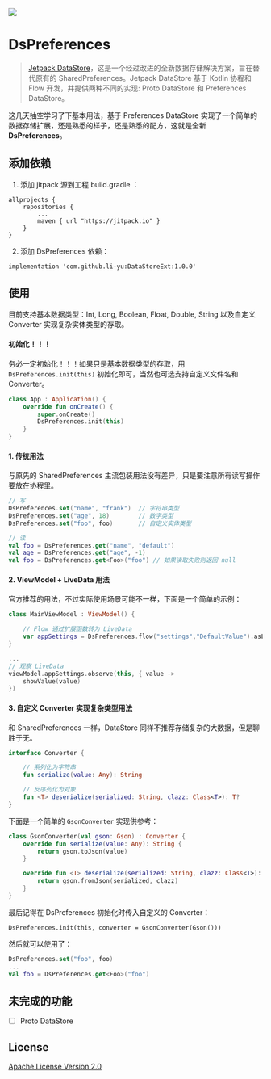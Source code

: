 [![](https://jitpack.io/v/li-yu/Datastoreext.svg)](https://jitpack.io/#li-yu/Datastoreext)

# DsPreferences

> [Jetpack DataStore](https://mp.weixin.qq.com/s/26Uxotf3-oceKUbrujqX3w)，这是一个经过改进的全新数据存储解决方案，旨在替代原有的 SharedPreferences。Jetpack DataStore 基于 Kotlin 协程和 Flow 开发，并提供两种不同的实现: Proto DataStore 和 Preferences DataStore。

这几天抽空学习了下基本用法，基于 Preferences DataStore 实现了一个简单的数据存储扩展，还是熟悉的样子，还是熟悉的配方，这就是全新 **DsPreferences**。

## 添加依赖
1. 添加 jitpack 源到工程 build.gradle ：
```
allprojects {
    repositories {
        ...
        maven { url "https://jitpack.io" }
    }
}
```

2. 添加 DsPreferences 依赖：
```
implementation 'com.github.li-yu:DataStoreExt:1.0.0'
```

## 使用
目前支持基本数据类型：Int, Long, Boolean, Float, Double, String 以及自定义 Converter 实现复杂实体类型的存取。

#### 初始化！！！
务必一定初始化！！！如果只是基本数据类型的存取，用 `DsPreferences.init(this)` 初始化即可，当然也可选支持自定义文件名和 Converter。
``` kotlin
class App : Application() {
    override fun onCreate() {
        super.onCreate()
        DsPreferences.init(this)
    }
}
```

#### 1. 传统用法
与原先的 SharedPreferences 主流包装用法没有差异，只是要注意所有读写操作要放在协程里。
``` kotlin
// 写
DsPreferences.set("name", "frank")  // 字符串类型
DsPreferences.set("age", 18)        // 数字类型     
DsPreferences.set("foo", foo)       // 自定义实体类型

// 读
val foo = DsPreferences.get("name", "default")
val age = DsPreferences.get("age", -1) 
val foo = DsPreferences.get<Foo>("foo") // 如果读取失败则返回 null
```

#### 2. ViewModel + LiveData 用法
官方推荐的用法，不过实际使用场景可能不一样，下面是一个简单的示例：
``` kotlin
class MainViewModel : ViewModel() {

    // Flow 通过扩展函数转为 LiveData
    var appSettings = DsPreferences.flow("settings","DefaultValue").asLiveData()
}

...
// 观察 LiveData 
viewModel.appSettings.observe(this, { value ->
    showValue(value)
})
```

#### 3. 自定义 Converter 实现复杂类型用法
和 SharedPreferences 一样，DataStore 同样不推荐存储复杂的大数据，但是聊胜于无。
``` kotlin
interface Converter {

    // 系列化为字符串
    fun serialize(value: Any): String

    // 反序列化为对象
    fun <T> deserialize(serialized: String, clazz: Class<T>): T?
}
```
下面是一个简单的 `GsonConverter` 实现供参考：
``` kotlin
class GsonConverter(val gson: Gson) : Converter {
    override fun serialize(value: Any): String {
        return gson.toJson(value)
    }

    override fun <T> deserialize(serialized: String, clazz: Class<T>): T? {
        return gson.fromJson(serialized, clazz)
    }
}
```
最后记得在 DsPreferences 初始化时传入自定义的 Converter：
```
DsPreferences.init(this, converter = GsonConverter(Gson()))
```

然后就可以使用了：

``` kotlin
DsPreferences.set("foo", foo) 
...
val foo = DsPreferences.get<Foo>("foo")
```

## 未完成的功能

- [ ] Proto DataStore

## License

[Apache License Version 2.0](https://github.com/li-yu/DataStoreExt/blob/master/LICENSE)